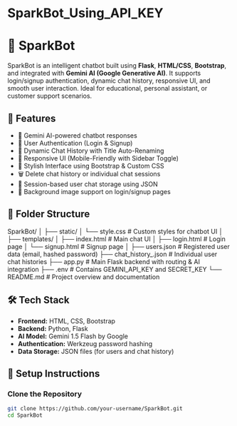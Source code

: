 # SparkBot_Using_API_KEY
# 🤖 SparkBot

SparkBot is an intelligent chatbot built using **Flask**, **HTML/CSS**, **Bootstrap**, and integrated with **Gemini AI (Google Generative AI)**. It supports login/signup authentication, dynamic chat history, responsive UI, and smooth user interaction. Ideal for educational, personal assistant, or customer support scenarios.


## 🚀 Features

- 🧠 Gemini AI-powered chatbot responses  
- 🔐 User Authentication (Login & Signup)  
- 💬 Dynamic Chat History with Title Auto-Renaming  
- 📱 Responsive UI (Mobile-Friendly with Sidebar Toggle)  
- 🎨 Stylish Interface using Bootstrap & Custom CSS  
- 🗑 Delete chat history or individual chat sessions  
- 📂 Session-based user chat storage using JSON  
- 📸 Background image support on login/signup pages


## 📁 Folder Structure

SparkBot/
│
├── static/
│ └── style.css # Custom styles for chatbot UI
│
├── templates/
│ ├── index.html # Main chat UI
│ ├── login.html # Login page
│ └── signup.html # Signup page
│
├── users.json # Registered user data (email, hashed password)
├── chat_history_<username>.json # Individual user chat histories
├── app.py # Main Flask backend with routing & AI integration
├── .env # Contains GEMINI_API_KEY and SECRET_KEY
└── README.md # Project overview and documentation


## 🛠️ Tech Stack

- **Frontend:** HTML, CSS, Bootstrap  
- **Backend:** Python, Flask  
- **AI Model:** Gemini 1.5 Flash by Google  
- **Authentication:** Werkzeug password hashing  
- **Data Storage:** JSON files (for users and chat history)

## 🧪 Setup Instructions

### Clone the Repository

```bash
git clone https://github.com/your-username/SparkBot.git
cd SparkBot
